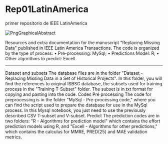 # Rep01LatinAmerica
primer repositorio de IEEE LatinAmerica

![PngGraphicalAbstract](https://github.com/user-attachments/assets/a19645a7-b196-4bc4-b72c-e13abe1a2e6f)


Resources and extra documentation for the manuscript "Replacing Missing Data" published in IEEE Latin America Transactions. The code is organized by the type of process:
•	Pre-processing: MySql;
•	Predictions Model: R;
•	Other algorithms to predict: Excell.
________________________________________
Dataset and subsets
The database files are in the folder "Dataset - Replacing Missing Data in a Set of Historical Projects". In this folder, you will find the references to original ISBSG database, the subsets used for training process in the "Training T-Subset" folder. The subset is in txt format for copying and pasting into the code.
Codes
Pré processing
The code for preprocessing is in the folder "MySql - Pre-processing code," where you can find the script used to prepare the database for use in the MySql process. In this Mysql notebook, you just need to use the previously described CSV T-subset and V-subset.
Predict
The prediction codes are in two folders: "R - Algorithms for prediction model" which contains the effort prediction models using R, and "Excell - Algorithms for other predictions," which contains the calculus for MMRE, PRED(25)  and MAE validation metrics.

